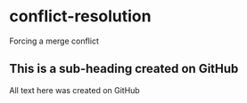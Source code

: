 # conflict-resolution
Forcing a merge conflict

## This is a sub-heading created on GitHub
All text here was created on GitHub
